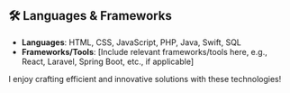 ## 🛠️ Languages & Frameworks

- **Languages**: HTML, CSS, JavaScript, PHP, Java, Swift, SQL
- **Frameworks/Tools**: [Include relevant frameworks/tools here, e.g., React, Laravel, Spring Boot, etc., if applicable]

I enjoy crafting efficient and innovative solutions with these technologies!
